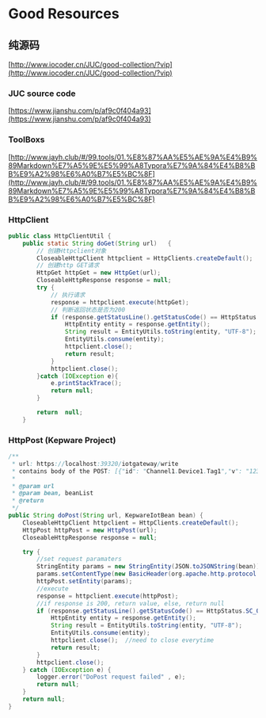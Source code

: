 # Good Resources

## 纯源码

[http://www.iocoder.cn/JUC/good-collection/?vip](http://www.iocoder.cn/JUC/good-collection/?vip)

### JUC source code 

[https://www.jianshu.com/p/af9c0f404a93](https://www.jianshu.com/p/af9c0f404a93)



### ToolBoxs

[http://www.jayh.club/#/99.tools/01.%E8%87%AA%E5%AE%9A%E4%B9%89Markdown%E7%A5%9E%E5%99%A8Typora%E7%9A%84%E4%B8%BB%E9%A2%98%E6%A0%B7%E5%BC%8F](http://www.jayh.club/#/99.tools/01.%E8%87%AA%E5%AE%9A%E4%B9%89Markdown%E7%A5%9E%E5%99%A8Typora%E7%9A%84%E4%B8%BB%E9%A2%98%E6%A0%B7%E5%BC%8F)









### HttpClient

```java
public class HttpClientUtil {
    public static String doGet(String url)   {
        // 创建Httpclient对象
        CloseableHttpClient httpclient = HttpClients.createDefault();
        // 创建http GET请求
        HttpGet httpGet = new HttpGet(url);
        CloseableHttpResponse response = null;
        try {
            // 执行请求
            response = httpclient.execute(httpGet);
            // 判断返回状态是否为200
            if (response.getStatusLine().getStatusCode() == HttpStatus.SC_OK) {
                HttpEntity entity = response.getEntity();
                String result = EntityUtils.toString(entity, "UTF-8");
                EntityUtils.consume(entity);
                httpclient.close();
                return result;
            }
            httpclient.close();
        }catch (IOException e){
            e.printStackTrace();
            return null;
        }

        return  null;
    }
```

### HttpPost (Kepware Project)

```java
/**
 * url: https://localhost:39320/iotgateway/write
 * contains body of the POST: [{"id": "Channel1.Device1.Tag1","v": "123"}]
 *
 * @param url
 * @param bean, beanList
 * @return
 */
public String doPost(String url, KepwareIotBean bean) {
    CloseableHttpClient httpclient = HttpClients.createDefault();
    HttpPost httpPost = new HttpPost(url);
    CloseableHttpResponse response = null;

    try {
        //set request paramaters
        StringEntity params = new StringEntity(JSON.toJSONString(bean));
        params.setContentType(new BasicHeader(org.apache.http.protocol.HTTP.CONTENT_TYPE, "application/json"));
        httpPost.setEntity(params);
        //execute
        response = httpclient.execute(httpPost);
        //if response is 200, return value, else, return null
        if (response.getStatusLine().getStatusCode() == HttpStatus.SC_OK) {
            HttpEntity entity = response.getEntity();
            String result = EntityUtils.toString(entity, "UTF-8");
            EntityUtils.consume(entity);
            httpclient.close();  //need to close everytime
            return result;
        }
        httpclient.close();
    } catch (IOException e) {
        logger.error("DoPost request failed" , e);
        return null;
    }
    return null;
}
```
